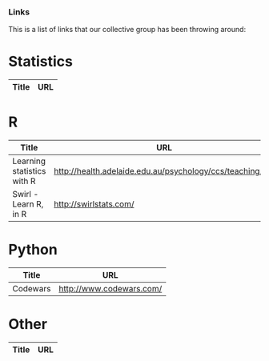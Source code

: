### Links
This is a list of links that our collective group has been throwing around:

# Statistics
|Title | URL|
------|-----

# R
|Title | URL|
------|-----
Learning statistics with R| http://health.adelaide.edu.au/psychology/ccs/teaching/lsr/
Swirl - Learn R, in R|http://swirlstats.com/


# Python
|Title | URL|
------|-----
Codewars|http://www.codewars.com/

# Other
|Title | URL|
------|-----
